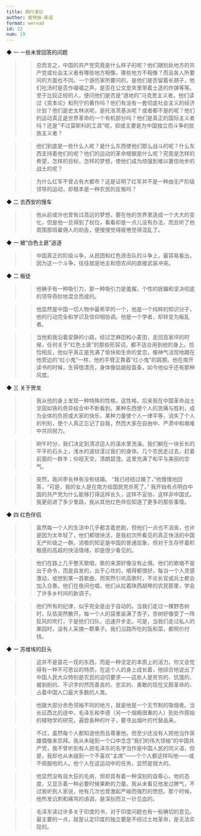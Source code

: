 ```yaml
---
title: 西行漫记
author: 爱特伽·斯诺
format: weread
id: 22
num: 19
---
```


◆ 一 一些未曾回答的问题

>> 总而言之，中国的共产党究竟是什么样子的呢？他们跟别处地方的共产党或社会主义者有哪些地方相像，哪些地方不相像？而且各人所要问的方面也不同。一个游历家所要问的，是他们是否留着长胡子，他们吃汤时是否作啜啜之声，是否在公文皮夹里带着土造的炸弹等等。至于比较正经的人，便问他们是否是“道地的”马克思主义者。他们读过《资本论》和列宁的著作吗？他们有没有一套彻底社会主义的经济计划？他们是史太林派呢，是托洛茨基派呢？或者都不是的呢？他们的运动真正是世界革命的一个有机部分吗？他们是真正的国际主义者吗？还是“不过莫斯科的工具”呢，抑或主要是为中国独立而斗争的民族主义者？

>> 他们到底是一些什么人呢？是什么东西使他们那么战斗的呢？什么东西支持着他们的呢？他们的运动的革命根据是什么呢？究竟是怎样的希望，怎样的目标，怎样的梦想，使他们成为顽强到难以置信地步的战士的呢？

>> 为什么红军不曾占有大都市？这是证明了红军并不是一种由无产阶级领导的运动，却根本是一种农民的反叛吗？


◆ 二 去西安的慢车

>> 他从前或许也曾有过高远的梦想，要在他的世界里造成一个大大的变化，但是他一旦得到了权位，看看却是一点儿没有办法，而且听了他周围那班雇佣人的劝告，便慢慢觉得疲倦觉得混乱了。


◆ 一 被“白色土匪”追逐

>> 中国真正的阶级斗争，从民团和红色游击队的斗争上，最容易看出，因为这一个斗争，往往就是地主和佃农间的直接武装冲突。


◆ 二 叛徒

>> 他确乎有一种吸引力，那一种吸引力是羞赧，个性的妩媚和坚决彻底的领导奇妙地混合而成的。

>> 他显然是中国一切人物中最希罕的一个，他是一个纯粹的知识分子，他的行动完全和学识及信仰相协调。他是一个学者，却转变为叛乱者。

>> 当他和我沿着安静的小路，经过芝麻田和小麦田，走回百家坪的时候，任何关于“红色土匪”的那些形容词，都不适合用到他的身上。恰恰相反，他似乎真正是充满了愉快和生命的爱恋，像神气活现地跟在他旁边的“红小鬼”一样，他的手臂正靠着“红小鬼”的肩膀。他在南开读书的时候，生得很漂亮，身体像姑娘般苗条，如今他似乎还有那种风度。


◆ 三 关于贺龙

>> 我从他的身上发现一种特殊的性格，这性格，后来我在中国革命战士坚固如铁的奇异结合中不断看到。某种东西使个人的苦痛与胜利，成为全体的负担或大家的快乐，某种力量使个人一律平等，消失了个人的判别，使个人真正忘记了自我，然而大家在自由中、严肃中和艰难中共同努力。

>> 晌午时分，我们决定到清凉逗人的溪水里洗澡。我们躺在一块长长的平平的石头上，浅水的波纹漾过我们的身体。几个农民走过去，赶着前面的一群羊；仰视天空，清朗碧澄。这里充满了和平与美丽的空气。

>> 突然，我问李长林有没有结婚。
“我已经结过婚了，”他慢慢地回答，“可是，我的女人是在南方给国民党杀死了。”
我开始有点明白中国的共产党为什么能够打得这样长久，这样不妥协，这样非中国式。我更前进了多少里路，我从其他红色伴侣知道了更多的那些事情。


◆ 四 红色伴侣

>> 虽然每一个人的生活中几乎都含着悲剧，但他们一点也不沮丧，也许是因为太年轻了，他们都很快活，是我初次所看见的真正快活的中国无产阶级之一群。消极的知足是中国的普通现象，但对于生存怀着积极感的高超的快活情绪，却是很少看见的。

>> 他们在路上几乎整天歌唱，歌的来源好像没有止境。他们的歌唱不是出于命令，而是自发的，出于心坎的，唱得都很好，每当一个人灵感激动，或想到某一首歌曲，而突然引吭高歌时，不论长官或兵士都会加入合奏。他们在夜间也唱，他们从拉着陕西胡琴的农民那里，学会了许多乡村间的新调子。

>> 他们所有的纪律，似乎完全是出于自动的。当我们走过一棵野杏树时，队伍突然散开。每一个人的袋里装满了杏子，杏树好像受了一阵狂风的吹打，于是他们归队，迅速开步走。可是，当我们走过私人的果园时，没有人采摘一颗果子。我们沿路所吃的饭和菜，都照价付钱。


◆ 一 苏维埃的巨头

>> 这并不是昙花一现的东西，而是一种坚定的本质上的活力。你又会觉得有一种不可思议的特质，在这个人的身上成长着，他综合地说出了中国人民大众特别是农民的迫切要求——这些人是贫穷的、饥饿的、被剥削的、不识字的然而善良的、忠实的、勇敢的现在又颇革命的、占着中国人口最大多数的人类。

>> 他跟大部分赤色领袖不同的地方，就是他是一个无节制的吸烟者。当长征西北的途中，毛泽东和李德（另一个烟瘾很重的人）到处作原始的植物学的研究，遍尝各种的叶子，要寻出烟叶的代替品来。

>> 不过，虽然每个人都知道他而且尊重他，但至少还没有人把他当作英雄偶像来崇拜。我从未碰到一个口中念念“我们的伟大领袖”的中国共产党，我不曾听到有人把毛泽东的名字当作是中国人民的同义语，但是，我却也从未碰到一个不喜欢“主席”——个个人都这样叫他——或不佩服他的人。他个人在这运动中的任务，显然是很大的。

>> 他显然没有自大狂的毛病，但却具有着一种深刻的自尊心，他的态度，又显示着一种必要时候果断的力量。我从未看见他发过脾气，不过我听到人家说，他有几次也曾激起严峻而强烈的愤怒。那个时候，他所发讥刺和痛骂的语调，是深刻而又一针见血的。

>> 毛泽东读过许多关于印度的书，对于印度问题也有一些确切的意见。最主要的一点，就是认定印度的独立要是不经过土地革命，是无法实现的。

